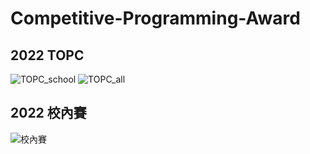 # Competitive-Programming-Award

## 2022 TOPC
![TOPC_school](https://user-images.githubusercontent.com/105158172/224717396-11a3ffb7-d1c6-40e3-9f16-71fa5566d3a3.jpg)
![TOPC_all](https://user-images.githubusercontent.com/105158172/224719362-177e6708-18cb-433b-899e-961206d4e0dc.png)

## 2022 校內賽
![校內賽](https://user-images.githubusercontent.com/105158172/224721597-f9caa6f9-6cc4-4cb3-b9ff-e02027af8181.jpg)

